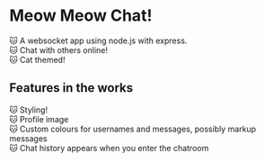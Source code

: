 # Meow Meow Chat!

:cat: A websocket app using node.js with express.  
:cat: Chat with others online!  
:cat: Cat themed!  

## Features in the works

:cat: Styling!  
:cat: Profile image  
:cat: Custom colours for usernames and messages, possibly markup messages  
:cat: Chat history appears when you enter the chatroom  
 
